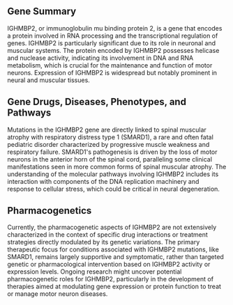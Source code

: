 ## Gene Summary
IGHMBP2, or immunoglobulin mu binding protein 2, is a gene that encodes a protein involved in RNA processing and the transcriptional regulation of genes. IGHMBP2 is particularly significant due to its role in neuronal and muscular systems. The protein encoded by IGHMBP2 possesses helicase and nuclease activity, indicating its involvement in DNA and RNA metabolism, which is crucial for the maintenance and function of motor neurons. Expression of IGHMBP2 is widespread but notably prominent in neural and muscular tissues.

## Gene Drugs, Diseases, Phenotypes, and Pathways
Mutations in the IGHMBP2 gene are directly linked to spinal muscular atrophy with respiratory distress type 1 (SMARD1), a rare and often fatal pediatric disorder characterized by progressive muscle weakness and respiratory failure. SMARD1's pathogenesis is driven by the loss of motor neurons in the anterior horn of the spinal cord, paralleling some clinical manifestations seen in more common forms of spinal muscular atrophy. The understanding of the molecular pathways involving IGHMBP2 includes its interaction with components of the DNA replication machinery and response to cellular stress, which could be critical in neural degeneration.

## Pharmacogenetics
Currently, the pharmacogenetic aspects of IGHMBP2 are not extensively characterized in the context of specific drug interactions or treatment strategies directly modulated by its genetic variations. The primary therapeutic focus for conditions associated with IGHMBP2 mutations, like SMARD1, remains largely supportive and symptomatic, rather than targeted genetic or pharmacological intervention based on IGHMBP2 activity or expression levels. Ongoing research might uncover potential pharmacogenetic roles for IGHMBP2, particularly in the development of therapies aimed at modulating gene expression or protein function to treat or manage motor neuron diseases.